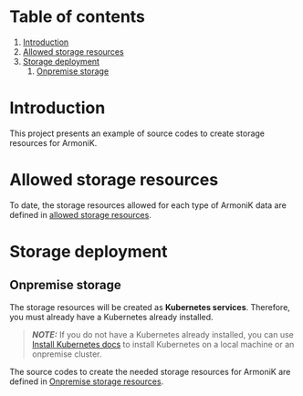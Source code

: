 # Table of contents

1. [Introduction](#introduction)
2. [Allowed storage resources](#allowed-storage-resources)
3. [Storage deployment](#storage-deployment)
    1. [Onpremise storage](#onpremise-storage)

# Introduction

This project presents an example of source codes to create storage resources for ArmoniK.

# Allowed storage resources

To date, the storage resources allowed for each type of ArmoniK data are defined
in [allowed storage resources](../../modules/needed-storage/allowed_storage.tf).

# Storage deployment

## Onpremise storage

The storage resources will be created as **Kubernetes services**. Therefore, you must already have a Kubernetes already
installed.

> **_NOTE:_** If you do not have a Kubernetes already installed, you can use [Install Kubernetes docs](../../docs/deploy/onpremise.md#kubernetes) to install Kubernetes on a local machine or an onpremise cluster.

The source codes to create the needed storage resources for ArmoniK are defined
in [Onpremise storage resources](onpremise/README.md).